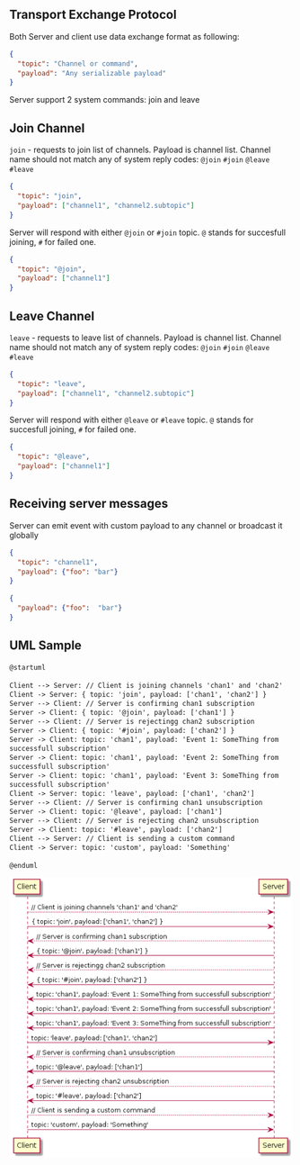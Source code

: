 Transport Exchange Protocol
------

Both Server and client use data exchange format as following:

```json
{
  "topic": "Channel or command",
  "payload": "Any serializable payload"
}
```

Server support 2 system commands: join and leave


Join Channel
---

`join` - requests to join list of channels. Payload is channel list. Channel name should not match any of system reply codes: `@join` `#join` `@leave` `#leave`

```json
{
  "topic": "join",
  "payload": ["channel1", "channel2.subtopic"]
}
```

Server will respond with either `@join` or `#join` topic. `@` stands for succesfull joining, `#` for failed one.

```json
{
  "topic": "@join",
  "payload": ["channel1"]
}
``` 

Leave Channel
---
`leave` - requests to leave list of channels. Payload is channel list. Channel name should not match any of system reply codes: `@join` `#join` `@leave` `#leave`

```json
{
  "topic": "leave",
  "payload": ["channel1", "channel2.subtopic"]
}
```

Server will respond with either `@leave` or `#leave` topic. `@` stands for succesfull joining, `#` for failed one.

```json
{
  "topic": "@leave",
  "payload": ["channel1"]
}
``` 

Receiving server messages
---

Server can emit event with custom payload to any channel or broadcast it globally

```json
{
  "topic": "channel1",
  "payload": {"foo": "bar"}
}
```

```json
{
  "payload": {"foo":  "bar"}
}
```

UML Sample
-----
```puml
@startuml

Client --> Server: // Client is joining channels 'chan1' and 'chan2'
Client -> Server: { topic: 'join', payload: ['chan1', 'chan2'] }
Server --> Client: // Server is confirming chan1 subscription
Server -> Client: { topic: '@join', payload: ['chan1'] }
Server --> Client: // Server is rejectingg chan2 subscription
Server -> Client: { topic: '#join', payload: ['chan2'] }
Server -> Client: topic: 'chan1', payload: 'Event 1: SomeThing from successfull subscription'
Server -> Client: topic: 'chan1', payload: 'Event 2: SomeThing from successfull subscription'
Server -> Client: topic: 'chan1', payload: 'Event 3: SomeThing from successfull subscription'
Client -> Server: topic: 'leave', payload: ['chan1', 'chan2']
Server --> Client: // Server is confirming chan1 unsubscription
Server -> Client: topic: '@leave', payload: ['chan1']
Server --> Client: // Server is rejecting chan2 unsubscription
Server -> Client: topic: '#leave', payload: ['chan2']
Client --> Server: // Client is sending a custom command
Client -> Server: topic: 'custom', payload: 'Something'

@enduml
```

![UML Diagram](transport.png)